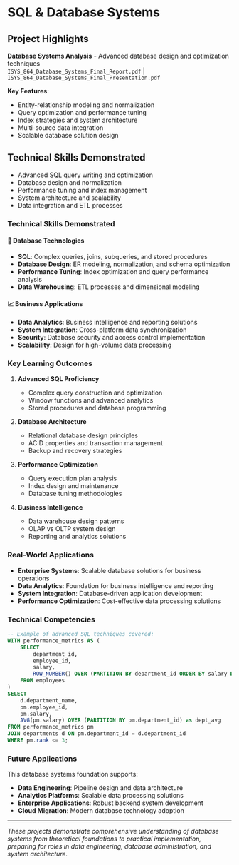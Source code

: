 # SQL & Database Systems

## Project Highlights

**Database Systems Analysis** - Advanced database design and optimization techniques  
`ISYS_864_Database_Systems_Final_Report.pdf` | `ISYS_864_Database_Systems_Final_Presentation.pdf`

**Key Features**:
- Entity-relationship modeling and normalization
- Query optimization and performance tuning
- Index strategies and system architecture
- Multi-source data integration
- Scalable database solution design

## Technical Skills Demonstrated
- Advanced SQL query writing and optimization
- Database design and normalization
- Performance tuning and index management
- System architecture and scalability
- Data integration and ETL processes

### Technical Skills Demonstrated

#### 🔧 Database Technologies
- **SQL**: Complex queries, joins, subqueries, and stored procedures
- **Database Design**: ER modeling, normalization, and schema optimization
- **Performance Tuning**: Index optimization and query performance analysis
- **Data Warehousing**: ETL processes and dimensional modeling

#### 📈 Business Applications
- **Data Analytics**: Business intelligence and reporting solutions
- **System Integration**: Cross-platform data synchronization
- **Security**: Database security and access control implementation
- **Scalability**: Design for high-volume data processing

### Key Learning Outcomes

1. **Advanced SQL Proficiency**
   - Complex query construction and optimization
   - Window functions and advanced analytics
   - Stored procedures and database programming

2. **Database Architecture**
   - Relational database design principles
   - ACID properties and transaction management
   - Backup and recovery strategies

3. **Performance Optimization**
   - Query execution plan analysis
   - Index design and maintenance
   - Database tuning methodologies

4. **Business Intelligence**
   - Data warehouse design patterns
   - OLAP vs OLTP system design
   - Reporting and analytics solutions

### Real-World Applications

- **Enterprise Systems**: Scalable database solutions for business operations
- **Data Analytics**: Foundation for business intelligence and reporting
- **System Integration**: Database-driven application development
- **Performance Optimization**: Cost-effective data processing solutions

### Technical Competencies

```sql
-- Example of advanced SQL techniques covered:
WITH performance_metrics AS (
    SELECT 
        department_id,
        employee_id,
        salary,
        ROW_NUMBER() OVER (PARTITION BY department_id ORDER BY salary DESC) as rank
    FROM employees
)
SELECT 
    d.department_name,
    pm.employee_id,
    pm.salary,
    AVG(pm.salary) OVER (PARTITION BY pm.department_id) as dept_avg
FROM performance_metrics pm
JOIN departments d ON pm.department_id = d.department_id
WHERE pm.rank <= 3;
```

### Future Applications

This database systems foundation supports:
- **Data Engineering**: Pipeline design and data architecture
- **Analytics Platforms**: Scalable data processing solutions
- **Enterprise Applications**: Robust backend system development
- **Cloud Migration**: Modern database technology adoption

---

*These projects demonstrate comprehensive understanding of database systems from theoretical foundations to practical implementation, preparing for roles in data engineering, database administration, and system architecture.*